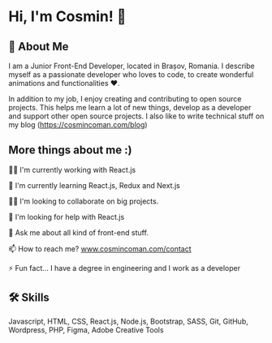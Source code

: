 
# Hi, I'm Cosmin! 👋


## 🚀 About Me
I am a Junior Front-End Developer, located in Brașov, Romania. I describe myself as a passionate developer who loves to code, to create wonderful animations and functionalities ❤️.

In addition to my job, I enjoy creating and contributing to open source projects. This helps me learn a lot of new things, develop as a developer and support other open source projects. I also like to write technical stuff on my blog (https://cosmincoman.com/blog)
## More things about me :)
👩‍💻 I'm currently working with React.js

🧠 I'm currently learning React.js, Redux and Next.js

👯‍♀️ I'm looking to collaborate on big projects.

🤔 I'm looking for help with React.js

💬 Ask me about all kind of front-end stuff.

📫 How to reach me? www.cosmincoman.com/contact

⚡️ Fun fact... I have a degree in engineering and I work as a developer


## 🛠 Skills
Javascript, HTML, CSS, React.js, Node.js, Bootstrap, SASS, Git, GitHub, Wordpress, PHP, Figma, Adobe Creative Tools

